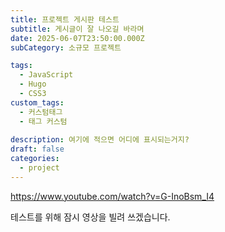 ```yaml
---
title: 프로젝트 게시판 테스트
subtitle: 게시글이 잘 나오길 바라며
date: 2025-06-07T23:50:00.000Z
subCategory: 소규모 프로젝트

tags:
  - JavaScript
  - Hugo
  - CSS3
custom_tags:
  - 커스텀태그
  - 태그 커스텀
    
description: 여기에 적으면 어디에 표시되는거지?
draft: false
categories:
  - project
---
```

https://www.youtube.com/watch?v=G-InoBsm_I4



테스트를 위해 잠시 영상을 빌려 쓰겠습니다.
